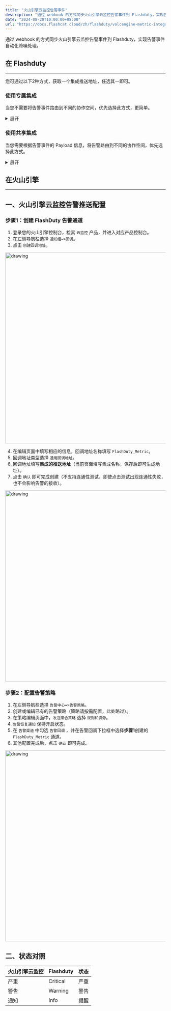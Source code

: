 ```yaml
---
title: "火山引擎云监控告警事件"
description: "通过 webhook 的方式同步火山引擎云监控告警事件到 Flashduty，实现告警事件自动化降噪处理"
date: "2024-08-20T10:00:00+08:00"
url: "https://docs.flashcat.cloud/zh/flashduty/volcengine-metric-integration-guide"
---
```


通过 webhook 的方式同步火山引擎云监控告警事件到 Flashduty，实现告警事件自动化降噪处理。

## 在 Flashduty
---
您可通过以下2种方式，获取一个集成推送地址，任选其一即可。

### 使用专属集成

当您不需要将告警事件路由到不同的协作空间，优先选择此方式，更简单。

<details>
  <summary>展开</summary>
  
  1. 进入 Flashduty 控制台，选择 **协作空间**，进入某个空间的详情页面
  2. 选择 **集成数据** tab，点击 **添加一个集成**，进入添加集成页面
  3. 选择 **火山引擎CM 指标** 集成，点击 **保存**，生成卡片。
  4. 点击生成的卡片，可以查看到 **推送地址**，复制备用，完成。
  
    
</details>

### 使用共享集成

当您需要根据告警事件的 Payload 信息，将告警路由到不同的协作空间，优先选择此方式。

<details>
  <summary>展开</summary>
  
  1. 进入 Flashduty 控制台，选择 **集成中心=>告警事件**，进入集成选择页面。
  2. 选择 **火山引擎CM 指标** 集成：
        - **集成名称**：为当前集成定义一个名称。
  3. 点击 **保存** 后，复制当前页面的新生成的 **推送地址** 备用。
  4. 点击 **创建路由**，为集成配置路由规则。您可以按条件匹配不同的告警到不同的协作空间，也可以直接设置默认协作空间作为兜底，后续再按需调整。
  5. 完成。
    
</details>



## 在火山引擎
---

<div class="md-block">

## 一、火山引擎云监控告警推送配置

### 步骤1：创建 FlashDuty 告警通道
1. 登录您的火山引擎控制台，检索 `云监控` 产品，并进入对应产品控制台。
2. 在左侧导航栏选择 `通知组=>回调`。
3. 点击 `创建回调地址`。

<img alt="drawing" width="600" src="https://download.flashcat.cloud/flashduty/doc/ve-m-1.png" />

4. 在编辑页面中填写相应的信息，回调地址名称填写 `FlashDuty_Metric`。
5. 回调地址类型选择 `通用回调地址`。
6. 回调地址填写**集成的推送地址**（当前页面填写集成名称，保存后即可生成地址）。
7. 点击 `确认` 即可完成创建（不支持连通性测试，即使点击测试出现连通性失败，也不会影响告警的接收）。

<img alt="drawing" width="600" src="https://download.flashcat.cloud/flashduty/doc/ve-m-5.png" />

### 步骤2：配置告警策略

1. 在左侧导航栏选择 `告警中心=>告警策略`。
2. 创建或编辑已有的告警策略（策略请按需配置，此处略过）。
3. 在策略编辑页面中，`发送聚合策略` 选择 `规则和资源`。
4. `告警恢复通知` 保持开启状态。
5. 在 `告警渠道` 中勾选 `告警回调` ，并在告警回调下拉框中选择**步骤1**创建的 `FlashDuty_Metric` 通道。
6. 其他配置完成后，点击 `确认` 即可完成。

<img alt="drawing" width="600" src="https://download.flashcat.cloud/flashduty/doc/ve-m-6.png" />

## 二、状态对照

<div class="md-block">
  
|火山引擎云监控| Flashduty|状态|
|---|---|---|
|严重|Critical|严重|
|警告|Warning|警告|
|通知|Info|提醒|

</div>
